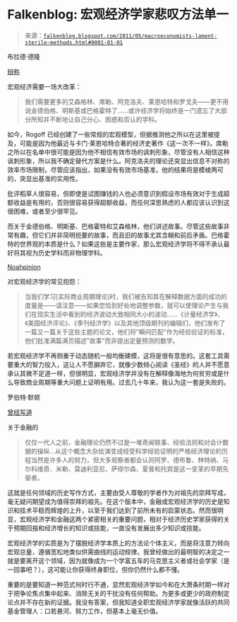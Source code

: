 <!--yml

category: 未分类

date: 2024-05-12 20:56:24

-->

# Falkenblog: 宏观经济学家悲叹方法单一

> 来源：[`falkenblog.blogspot.com/2011/05/macroeconomists-lament-sterile-methods.html#0001-01-01`](http://falkenblog.blogspot.com/2011/05/macroeconomists-lament-sterile-methods.html#0001-01-01)

布拉德·德隆

[辩称](http://www.project-syndicate.org/commentary/delong113/English)

宏观经济需要一场大改革：

> 我们需要更多的艾森格林、席勒、阿克洛夫、莱恩哈特和罗戈夫——更不用说金德伯格、明斯基或巴格霍特了……或许经济学将始终是一门遗忘了大部分所知并不断地让自己分心、困惑和否认的学科。

如今，Rogoff 已经创建了一些常规的宏观模型，但据推测他之所以在这里被提及，可能是因为他最近与卡门·莱恩哈特合著的经济史著作《这一次不一样》。席勒之所以在名单中很可能是因为他不相信有效市场的讽刺形象，尽管没有人相信这种讽刺形象，所以我不确定替代方案是什么。阿克洛夫的理论还突显出信息不对称的效率市场限制，尽管应该指出，如果没有有效市场基准，他的结果将是模棱两可的，突显出基准的实用性。

批评稻草人很容易，但即使是试图赚钱的人也必须意识到假设市场有效对于生成超额收益是有用的，否则很容易获得超额收益，而任何深思熟虑的人都应该认识到这很困难，或者至少很罕见。

而关于金德伯格、明斯基、巴格霍特和艾森格林，他们讲述故事。尽管这些故事非常有趣，但它们并非简明扼要的故事，而且旧的故事尤其含糊和前后矛盾。巴格霍特的世界观的本质是什么？如果这些是主要作家，那么宏观经济学将不得不承认最好将其视为历史学科而非物理学科。

[Noahpinion](http://noahpinionblog.blogspot.com/2011/04/what-i-learned-in-econ-grad-school.html)

对宏观经济学的常见抱怨：

> 当我们学习[实际商业周期理论]时，我们被告知其在解释数据方面的成功的度量是——请注意——如果您恰到好处地调整参数，就可以使理论产生与我们在现实生活中看到的经济波动大致相同大小的波动……《计量经济学》、《美国经济评论》、《季刊经济学》以及其他顶级期刊的编辑们，他们发布了一篇又一篇关于这些主题的论文，他们将"瞬间匹配"作为经验验证的标准，他们批准满篇满页描述"故事"而非提出定量预测的数学。

若宏观经济学不再侧重于动态随机一般均衡建模，这将是很有意思的。这套工具需要重大的智力投入，这让人不愿摒弃它，就像少数倾心阅读《圣经》的人并不愿意承认其微不足道一样，但很明显，宏观经济学并没有在解释像海地为何贫穷或是什么导致商业周期等重大问题上证明有用。过去几十年来，我认为这一套是失败的。

罗伯特·默顿

[曾经写道](http://www.jstor.org/pss/2138327)

关于金融的

> 仅仅一代人之前，金融理论仍然不过是一堆奇闻轶事、经验法则和对会计数据的操纵...从这个概念大杂烩演变成经受科学经验证明的严格经济理论的历程当然是许多人的努力，但大多观察者都会认同阿罗、德布鲁、林特纳、马尔科维奇、米勒、莫迪利亚尼、萨缪尔森、夏普和托宾是这一变革的早期先驱者。

这就是任何领域的历史写作方式，主要由受人尊敬的学者作为对祖先的崇拜写成，毫无疑问期望成为值得崇拜的祖先。在这个版本中，金融或宏观经济学的历史是知识和技术平稳而辉煌的上升，以至于我们达到了前所未有的启蒙状态。然而很明显，宏观经济学和金融这两个紧密相关的重要问题，相对于经济历史学家获得的关于预期回报和经济增长的知识或技能，一直没有发展出多少知识或技能。

宏观经济学的实质是为了摆脱经济学本质上的方法论个体主义，而是将注意力转向宏观总量，遵循宽松地类似供需曲线的运动规律。我曾经做出的最明智的决定之一就是要离开这个领域，因为就像成为一个学富五车的马克思主义者或社会学家（是一回事吧？），这可能让你获得终身职位，但你仍然什么都不懂。

重要的是要知道一种范式何时行不通，显然宏观经济学如今和在大萧条时期一样对于把争论焦点集中起来、消除无关的干扰没有任何帮助。为更多或更少的政府制定论点并不存在新的证据。我没有答案，但我知道全职宏观经济学家就像活跃的共同基金管理人：口若悬河、努力工作，但基本上毫无价值。
